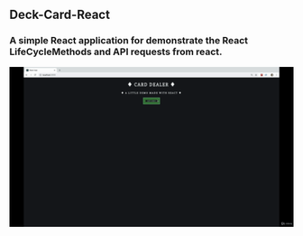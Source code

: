 ## Deck-Card-React

### A simple React application for demonstrate the React LifeCycleMethods and API requests from react.

![](Deckcard.gif)
